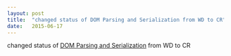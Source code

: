 ```yaml
---
layout: post
title:  "changed status of DOM Parsing and Serialization from WD to CR"
date:   2015-06-17
---
```


changed status of <a href="http://www.w3.org/TR/DOM-Parsing/">DOM Parsing and Serialization</a> from WD to CR

